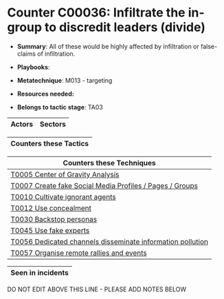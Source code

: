 # Counter C00036: Infiltrate the in-group to discredit leaders (divide)

* **Summary**: All of these would be highly affected by infiltration or false-claims of infiltration.

* **Playbooks**: 

* **Metatechnique**: M013 - targeting

* **Resources needed:** 

* **Belongs to tactic stage**: TA03


| Actors | Sectors |
| ------ | ------- |



| Counters these Tactics |
| ---------------------- |



| Counters these Techniques |
| ------------------------- |
| [T0005 Center of Gravity Analysis](../techniques/T0005.md) |
| [T0007 Create fake Social Media Profiles / Pages / Groups](../techniques/T0007.md) |
| [T0010 Cultivate ignorant agents](../techniques/T0010.md) |
| [T0012 Use concealment](../techniques/T0012.md) |
| [T0030 Backstop personas](../techniques/T0030.md) |
| [T0045 Use fake experts](../techniques/T0045.md) |
| [T0056 Dedicated channels disseminate information pollution](../techniques/T0056.md) |
| [T0057 Organise remote rallies and events](../techniques/T0057.md) |



| Seen in incidents |
| ----------------- |


DO NOT EDIT ABOVE THIS LINE - PLEASE ADD NOTES BELOW